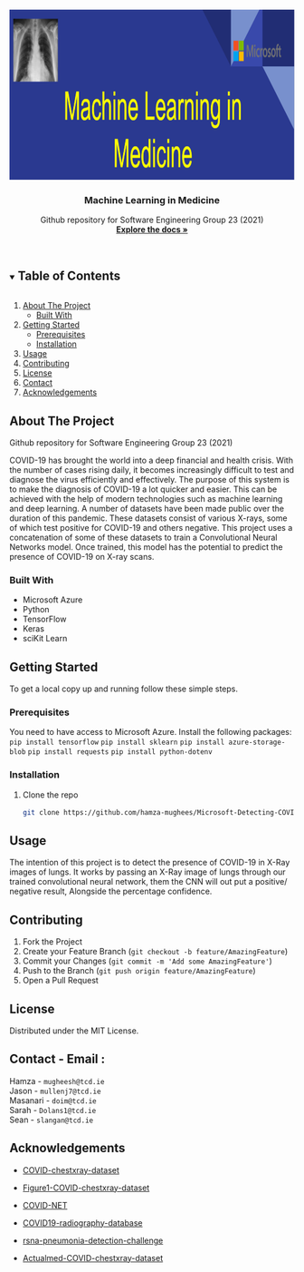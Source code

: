 

<!-- PROJECT SHIELDS -->
<!--
*** I'm using markdown "reference style" links for readability.
*** Reference links are enclosed in brackets [ ] instead of parentheses ( ).
*** See the bottom of this document for the declaration of the reference variables
*** for contributors-url, forks-url, etc. This is an optional, concise syntax you may use.
*** https://www.markdownguide.org/basic-syntax/#reference-style-links
-->


<!-- PROJECT LOGO -->
<br />
<p align="center">
  <a href="https://github.com/hamza-mughees/Microsoft-Detecting-COVID-19/tree/Readm">
    <img src="machineLearninglogo.PNG" alt="Logo" width="2000" height="300">
  </a>

  <h3 align="center">Machine Learning in Medicine </h3>

  <p align="center">
    Github repository for Software Engineering Group 23 (2021)
    <br />
    <a href="https://github.com/hamza-mughees/Microsoft-Detecting-COVID-19/tree/Readm"><strong>Explore the docs »</strong></a>
    <br />
    <br />
  </p>
</p>





<!-- TABLE OF CONTENTS -->
<details open="open">
  <summary><h2 style="display: inline-block">Table of Contents</h2></summary>
  <ol>
    <li>
      <a href="#about-the-project">About The Project</a>
      <ul>
        <li><a href="#built-with">Built With</a></li>
      </ul>
    </li>
    <li>
      <a href="#getting-started">Getting Started</a>
      <ul>
        <li><a href="#prerequisites">Prerequisites</a></li>
        <li><a href="#installation">Installation</a></li>
      </ul>
    </li>
    <li><a href="#usage">Usage</a></li>
    <li><a href="#contributing">Contributing</a></li>
    <li><a href="#license">License</a></li>
    <li><a href="#contact">Contact</a></li>
    <li><a href="#acknowledgements">Acknowledgements</a></li>
  </ol>
</details>



<!-- ABOUT THE PROJECT -->
## About The Project
Github repository for Software Engineering Group 23 (2021)

COVID-19 has brought the world into a deep financial and health crisis. With the number of cases rising daily, it becomes increasingly difficult to test and diagnose the virus efficiently and effectively. The purpose of this system is to make the diagnosis of COVID-19 a lot quicker and easier. This can be achieved with the help of modern technologies such as machine learning and deep learning. A number of datasets have been made public over the duration of this pandemic. These datasets consist of various X-rays, some of which test positive for COVID-19 and others negative. This project uses a concatenation of some of these datasets to train a Convolutional Neural Networks model. Once trained, this model has the potential to predict the presence of COVID-19 on X-ray scans.

<!-- [![Product Name Screen Shot][product-screenshot]](https://example.com) -->


### Built With

* Microsoft Azure
* Python
* TensorFlow
* Keras
* sciKit Learn
<!-- * scope to add more in future
* []() -->



<!-- GETTING STARTED -->
## Getting Started

To get a local copy up and running follow these simple steps.

### Prerequisites

You need to have access to Microsoft Azure.
Install the following packages: 
 `pip install tensorflow`
 `pip install sklearn`
 `pip install azure-storage-blob`
 `pip install requests`
 `pip install python-dotenv`

### Installation

1. Clone the repo
   ```sh
   git clone https://github.com/hamza-mughees/Microsoft-Detecting-COVID-19.git
   ```



<!-- USAGE EXAMPLES -->
## Usage 

The intention of this project is to detect the presence of COVID-19 in X-Ray images of lungs.
It works by passing an X-Ray image of lungs through our trained convolutional neural network, them the CNN will out put a positive/ negative result, Alongside the percentage confidence.





<!-- CONTRIBUTING -->
## Contributing

<!-- Contributions are what make the open source community such an amazing place to be learn, inspire, and create. Any contributions you make are **greatly appreciated**. -->

1. Fork the Project
2. Create your Feature Branch (`git checkout -b feature/AmazingFeature`)
3. Commit your Changes (`git commit -m 'Add some AmazingFeature'`)
4. Push to the Branch (`git push origin feature/AmazingFeature`)
5. Open a Pull Request



<!-- LICENSE -->
## License

Distributed under the MIT License. 




<!-- CONTACT -->
## Contact - Email :

Hamza    - `mugheesh@tcd.ie`</br>
Jason    - `mullenj7@tcd.ie`</br>
Masanari - `doim@tcd.ie`</br>
Sarah  - `Dolans1@tcd.ie`</br>
Sean - `slangan@tcd.ie`</br>




<!-- ACKNOWLEDGEMENTS -->
## Acknowledgements 
* [COVID-chestxray-dataset](https://github.com/ieee8023/COVID-chestxray-dataset)
* [Figure1-COVID-chestxray-dataset](https://github.com/agchung/Figure1-COVID-chestxray-dataset)
* [COVID-NET](https://github.com/lindawangg/COVID-Net)

* [COVID19-radiography-database ](https://www.kaggle.com/tawsifurrahman/COVID19-radiography-database)
* [rsna-pneumonia-detection-challenge](https://www.kaggle.com/c/rsna-pneumonia-detection-challenge)
* [Actualmed-COVID-chestxray-dataset](https://github.com/agchung/Actualmed-COVID-chestxray-dataset
)










<!-- MARKDOWN LINKS & IMAGES -->
<!-- https://www.markdownguide.org/basic-syntax/#reference-style-links -->
